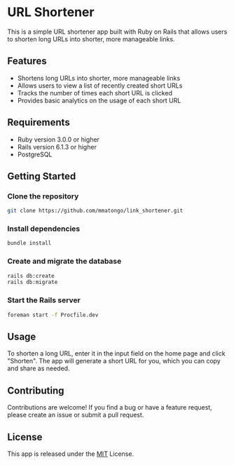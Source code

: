 # URL Shortener

This is a simple URL shortener app built with Ruby on Rails that allows users to shorten long URLs into shorter, more manageable links.

## Features

- Shortens long URLs into shorter, more manageable links
- Allows users to view a list of recently created short URLs
- Tracks the number of times each short URL is clicked
- Provides basic analytics on the usage of each short URL

## Requirements

- Ruby version 3.0.0 or higher
- Rails version 6.1.3 or higher
- PostgreSQL

## Getting Started

### Clone the repository

```bash
git clone https://github.com/mmatongo/link_shortener.git
```

### Install dependencies

```bash
bundle install
```

### Create and migrate the database

```bash
rails db:create
rails db:migrate
```

### Start the Rails server

```bash
foreman start -f Procfile.dev
```

## Usage

To shorten a long URL, enter it in the input field on the home page and click "Shorten". The app will generate a short URL for you, which you can copy and share as needed.

## Contributing

Contributions are welcome! If you find a bug or have a feature request, please create an issue or submit a pull request.

## License

This app is released under the [MIT](https://opensource.org/licenses/MIT) License.
